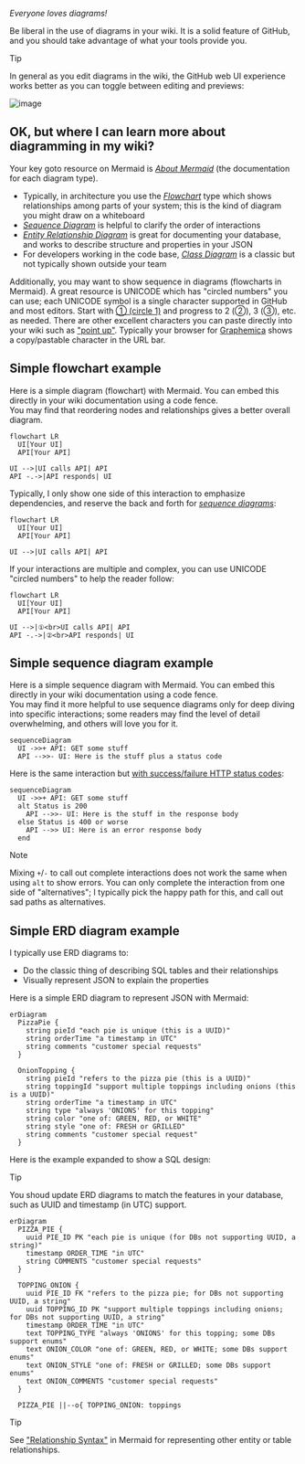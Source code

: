 _Everyone loves diagrams!_

Be liberal in the use of diagrams in your wiki.
It is a solid feature of GitHub, and you should take advantage of what your
tools provide you.

> [!TIP]
> In general as you edit diagrams in the wiki, the GitHub web UI experience
> works better as you can toggle between editing and previews:

![image](https://github.com/binkley/wiki-docs/assets/186421/8b41ba18-338a-4311-9ec7-8668cd8a1003)

## OK, but where I can learn more about diagramming in my wiki?

Your key goto resource on Mermaid is [_About
Mermaid_](https://mermaid.js.org/intro/) (the documentation for each diagram
type).
* Typically, in architecture you use the
  [_Flowchart_](https://mermaid.js.org/syntax/flowchart.html) type which shows
  relationships among parts of your system; this is the kind of diagram you
  might draw on a whiteboard
* [_Sequence Diagram_](https://mermaid.js.org/syntax/sequenceDiagram.html) is
  helpful to clarify the order of interactions
* [_Entity Relationship
  Diagram_](https://mermaid.js.org/syntax/entityRelationshipDiagram.html) is
  great for documenting your database, and works to describe structure and
  properties in your JSON
* For developers working in the code base, [_Class
  Diagram_](https://mermaid.js.org/syntax/classDiagram.html) is a classic but
  not typically shown outside your team

Additionally, you may want to show sequence in diagrams (flowcharts in
Mermaid).
A great resource is UNICODE which has "circled numbers" you can use; each
UNICODE symbol is a single character supported in GitHub and most editors.
Start with [① (circle 1)](https://graphemica.com/%E2%91%A0) and progress to 2
(②), 3 (③), etc. as needed.
There are other excellent characters you can paste directly into your wiki
such as ["point up"](https://graphemica.com/%E2%98%9D).
Typically your browser for [Graphemica](https://graphemica.com) shows a
copy/pastable character in the URL bar.

## Simple flowchart example

Here is a simple diagram (flowchart) with Mermaid.
You can embed this directly in your wiki documentation using a code fence.<br/>
You may find that reordering nodes and relationships gives a better overall
diagram.

```mermaid
flowchart LR
  UI[Your UI]
  API[Your API]

UI -->|UI calls API| API
API -.->|API responds| UI
```

Typically, I only show one side of this interaction to emphasize dependencies,
and reserve the back and forth for [_sequence
diagrams_](#simple-sequence-diagram-example):

```mermaid
flowchart LR
  UI[Your UI]
  API[Your API]

UI -->|UI calls API| API
```

If your interactions are multiple and complex, you can use UNICODE "circled
numbers" to help the reader follow:

```mermaid
flowchart LR
  UI[Your UI]
  API[Your API]

UI -->|①<br>UI calls API| API
API -.->|②<br>API responds| UI
```

## Simple sequence diagram example

Here is a simple sequence diagram with Mermaid.
You can embed this directly in your wiki documentation using a code fence.<br/>
You may find it more helpful to use sequence diagrams only for deep diving into
specific interactions;
some readers may find the level of detail overwhelming, and others will love
you for it.

```mermaid
sequenceDiagram
  UI ->>+ API: GET some stuff
  API -->>- UI: Here is the stuff plus a status code
```

Here is the same interaction but [with success/failure HTTP status
codes](https://mermaid.js.org/syntax/sequenceDiagram.html#alt):

```mermaid
sequenceDiagram
  UI ->>+ API: GET some stuff
  alt Status is 200
    API -->>- UI: Here is the stuff in the response body
  else Status is 400 or worse
    API -->> UI: Here is an error response body
  end
```

> [!NOTE]
> Mixing `+`/`-` to call out complete interactions does not work the same when
> using `alt` to show errors.
> You can only complete the interaction from one side of "alternatives";
> I typically pick the happy path for this, and call out sad paths as
> alternatives.

## Simple ERD diagram example

I typically use ERD diagrams to:

- Do the classic thing of describing SQL tables and their relationships
- Visually represent JSON to explain the properties

Here is a simple ERD diagram to represent JSON with Mermaid:

```mermaid
erDiagram
  PizzaPie {
    string pieId "each pie is unique (this is a UUID)"
    string orderTime "a timestamp in UTC"
    string comments "customer special requests"
  }

  OnionTopping {
    string pieId "refers to the pizza pie (this is a UUID)" 
    string toppingId "support multiple toppings including onions (this is a UUID)"
    string orderTime "a timestamp in UTC"
    string type "always 'ONIONS' for this topping"
    string color "one of: GREEN, RED, or WHITE"
    string style "one of: FRESH or GRILLED"
    string comments "customer special request"
  }
```

Here is the example expanded to show a SQL design:

> [!TIP]
> You shoud update ERD diagrams to match the features in your database, such
> as UUID and timestamp (in UTC) support.

```mermaid
erDiagram
  PIZZA_PIE {
    uuid PIE_ID PK "each pie is unique (for DBs not supporting UUID, a string)"
    timestamp ORDER_TIME "in UTC"
    string COMMENTS "customer special requests"
  }

  TOPPING_ONION {
    uuid PIE_ID FK "refers to the pizza pie; for DBs not supporting UUID, a string"
    uuid TOPPING_ID PK "support multiple toppings including onions; for DBs not supporting UUID, a string"
    timestamp ORDER_TIME "in UTC"
    text TOPPING_TYPE "always 'ONIONS' for this topping; some DBs support enums"
    text ONION_COLOR "one of: GREEN, RED, or WHITE; some DBs support enums"
    text ONION_STYLE "one of: FRESH or GRILLED; some DBs support enums"
    text ONION_COMMENTS "customer special requests"
  }

  PIZZA_PIE ||--o{ TOPPING_ONION: toppings
```

> [!TIP]
> See ["Relationship
> Syntax"](https://mermaid.js.org/syntax/entityRelationshipDiagram.html#relationship-syntax)
> in Mermaid for representing other entity or table relationships.
